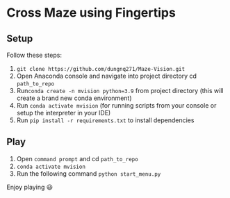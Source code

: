 # Cross Maze using Fingertips

## Setup
Follow these steps:
1. ```git clone https://github.com/dungnq271/Maze-Vision.git```
2. Open Anaconda console and navigate into project directory cd ```path_to_repo```
3. Run```conda create -n mvision python=3.9``` from project directory (this will create a brand new conda environment)
4. Run ```conda activate mvision``` (for running scripts from your console or setup the interpreter in your IDE)
5. Run ```pip install -r requirements.txt``` to install dependencies


## Play
1. Open ```command prompt``` and cd ```path_to_repo```
2. ```conda activate mvision```
3. Run the following command ```python start_menu.py```

Enjoy playing 😃
